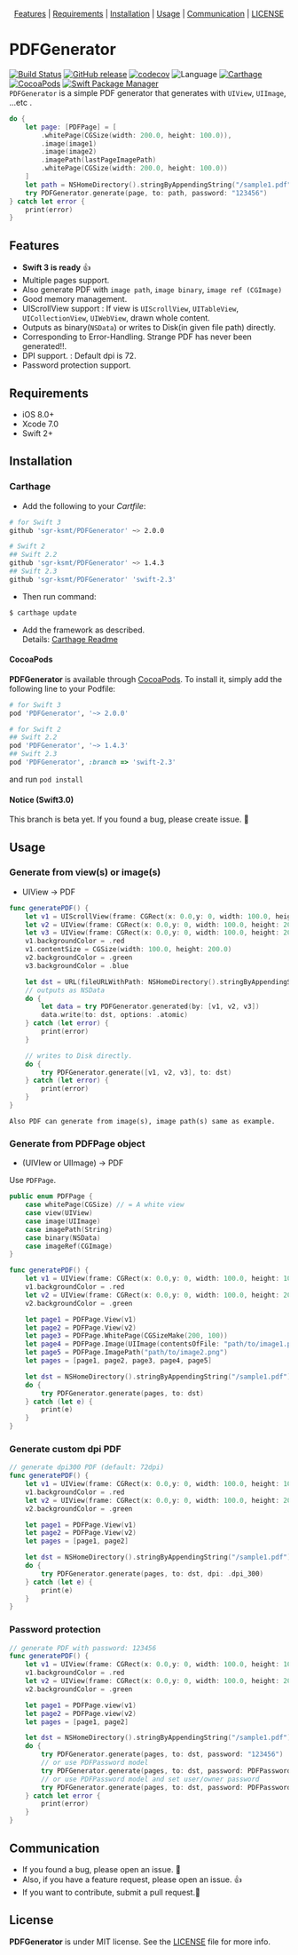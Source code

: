 <p align="center">
  <a href="#features">Features</a> |
  <a href="#requirements">Requirements</a> |
  <a href="#installation">Installation</a> |
  <a href="#usage">Usage</a> |
  <a href="#communication">Communication</a> |
  <a href="#license">LICENSE</a>
</p>

# PDFGenerator
[![Build Status](https://travis-ci.org/sgr-ksmt/PDFGenerator.svg?branch=master)](https://travis-ci.org/sgr-ksmt/PDFGenerator)
[![GitHub release](https://img.shields.io/github/release/sgr-ksmt/PDFGenerator.svg)](https://github.com/sgr-ksmt/PDFGenerator/releases)
[![codecov](https://codecov.io/gh/sgr-ksmt/PDFGenerator/branch/master/graph/badge.svg)](https://codecov.io/gh/sgr-ksmt/PDFGenerator)
![Language](https://img.shields.io/badge/language-Swift%202.2,%20Swift%203(beta)-orange.svg)
[![Carthage](https://img.shields.io/badge/Carthage-✓-4BC51D.svg?style=flat)](https://github.com/Carthage/Carthage)
[![CocoaPods](https://img.shields.io/badge/Cocoa%20Pods-✓-4BC51D.svg?style=flat)](https://cocoapods.org)
[![Swift Package Manager](https://img.shields.io/badge/SPM-✓-brightgreen.svg)](https://github.com/apple/swift-package-manager)  
`PDFGenerator` is a simple PDF generator that generates with `UIView`, `UIImage`, ...etc .

```swift
do {
    let page: [PDFPage] = [
        .whitePage(CGSize(width: 200.0, height: 100.0)),
        .image(image1)
        .image(image2)
        .imagePath(lastPageImagePath)
        .whitePage(CGSize(width: 200.0, height: 100.0))
    ]
    let path = NSHomeDirectory().stringByAppendingString("/sample1.pdf")
    try PDFGenerator.generate(page, to: path, password: "123456")
} catch let error {
    print(error)
}
```

## Features
- **Swift 3 is ready** :thumbsup:
- Multiple pages support.
- Also generate PDF with `image path`, `image binary`, `image ref (CGImage)`
- Good memory management.
- UIScrollView support : If view is `UIScrollView`, `UITableView`, `UICollectionView`, `UIWebView`, drawn whole content.
- Outputs as binary(`NSData`) or writes to Disk(in given file path) directly.
- Corresponding to Error-Handling. Strange PDF has never been generated!!.
- DPI support. : Default dpi is 72.
- Password protection support.

## Requirements
- iOS 8.0+
- Xcode 7.0
- Swift 2+

## Installation

### Carthage

- Add the following to your *Cartfile*:

```bash
# for Swift 3
github 'sgr-ksmt/PDFGenerator' ~> 2.0.0

# Swift 2
## Swift 2.2
github 'sgr-ksmt/PDFGenerator' ~> 1.4.3
## Swift 2.3
github 'sgr-ksmt/PDFGenerator' 'swift-2.3'
```

- Then run command:

```bash
$ carthage update
```

- Add the framework as described.
<br> Details: [Carthage Readme](https://github.com/Carthage/Carthage#adding-frameworks-to-an-application)


#### CocoaPods

**PDFGenerator** is available through [CocoaPods](http://cocoapods.org). To install
it, simply add the following line to your Podfile:

```ruby
# for Swift 3
pod 'PDFGenerator', '~> 2.0.0'

# for Swift 2
## Swift 2.2
pod 'PDFGenerator', '~> 1.4.3'
## Swift 2.3
pod 'PDFGenerator', :branch => 'swift-2.3'
```

and run `pod install`

#### Notice (Swift3.0)
This branch is beta yet. If you found a bug, please create issue. :bow:

## Usage

### Generate from view(s) or image(s)
- UIView → PDF

```swift
func generatePDF() {
    let v1 = UIScrollView(frame: CGRect(x: 0.0,y: 0, width: 100.0, height: 100.0))
    let v2 = UIView(frame: CGRect(x: 0.0,y: 0, width: 100.0, height: 200.0))
    let v3 = UIView(frame: CGRect(x: 0.0,y: 0, width: 100.0, height: 200.0))
    v1.backgroundColor = .red
    v1.contentSize = CGSize(width: 100.0, height: 200.0)
    v2.backgroundColor = .green
    v3.backgroundColor = .blue

    let dst = URL(fileURLWithPath: NSHomeDirectory().stringByAppendingString("/sample1.pdf"))
    // outputs as NSData
    do {
        let data = try PDFGenerator.generated(by: [v1, v2, v3])
        data.write(to: dst, options: .atomic)
    } catch (let error) {
        print(error)
    }

    // writes to Disk directly.
    do {
        try PDFGenerator.generate([v1, v2, v3], to: dst)    
    } catch (let error) {
        print(error)
    }
}
```

`Also PDF can generate from image(s), image path(s) same as example.`

### Generate from PDFPage object

- (UIVIew or UIImage) → PDF

Use `PDFPage`.

```swift
public enum PDFPage {
    case whitePage(CGSize) // = A white view
    case view(UIView)
    case image(UIImage)
    case imagePath(String)
    case binary(NSData)
    case imageRef(CGImage)
}
```

```swift
func generatePDF() {
    let v1 = UIView(frame: CGRect(x: 0.0,y: 0, width: 100.0, height: 100.0))
    v1.backgroundColor = .red
    let v2 = UIView(frame: CGRect(x: 0.0,y: 0, width: 100.0, height: 200.0))
    v2.backgroundColor = .green

    let page1 = PDFPage.View(v1)
    let page2 = PDFPage.View(v2)
    let page3 = PDFPage.WhitePage(CGSizeMake(200, 100))
    let page4 = PDFPage.Image(UIImage(contentsOfFile: "path/to/image1.png")!)
    let page5 = PDFPage.ImagePath("path/to/image2.png")
    let pages = [page1, page2, page3, page4, page5]

    let dst = NSHomeDirectory().stringByAppendingString("/sample1.pdf")
    do {
        try PDFGenerator.generate(pages, to: dst)
    } catch (let e) {
        print(e)
    }
}
```

### Generate custom dpi PDF
```swift
// generate dpi300 PDF (default: 72dpi)
func generatePDF() {
    let v1 = UIView(frame: CGRect(x: 0.0,y: 0, width: 100.0, height: 100.0))
    v1.backgroundColor = .red
    let v2 = UIView(frame: CGRect(x: 0.0,y: 0, width: 100.0, height: 200.0))
    v2.backgroundColor = .green

    let page1 = PDFPage.View(v1)
    let page2 = PDFPage.View(v2)
    let pages = [page1, page2]

    let dst = NSHomeDirectory().stringByAppendingString("/sample1.pdf")
    do {
        try PDFGenerator.generate(pages, to: dst, dpi: .dpi_300)
    } catch (let e) {
        print(e)
    }
}
```

### Password protection
```swift
// generate PDF with password: 123456
func generatePDF() {
    let v1 = UIView(frame: CGRect(x: 0.0,y: 0, width: 100.0, height: 100.0))
    v1.backgroundColor = .red
    let v2 = UIView(frame: CGRect(x: 0.0,y: 0, width: 100.0, height: 200.0))
    v2.backgroundColor = .green

    let page1 = PDFPage.view(v1)
    let page2 = PDFPage.view(v2)
    let pages = [page1, page2]

    let dst = NSHomeDirectory().stringByAppendingString("/sample1.pdf")
    do {
        try PDFGenerator.generate(pages, to: dst, password: "123456")
        // or use PDFPassword model
        try PDFGenerator.generate(pages, to: dst, password: PDFPassword("123456"))
        // or use PDFPassword model and set user/owner password
        try PDFGenerator.generate(pages, to: dst, password: PDFPassword(user: "123456", owner: "abcdef"))
    } catch let error {
        print(error)
    }
}
```

## Communication
- If you found a bug, please open an issue. :bow:
- Also, if you have a feature request, please open an issue. :thumbsup:
- If you want to contribute, submit a pull request.:muscle:

## License

**PDFGenerator** is under MIT license. See the [LICENSE](LICENSE) file for more info.
